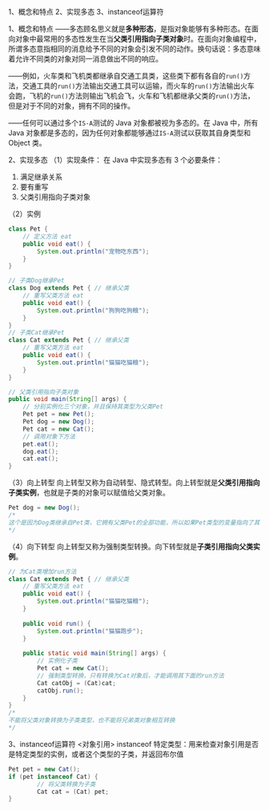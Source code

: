 1、概念和特点
2、实现多态
3、instanceof运算符



1、概念和特点
——多态顾名思义就是**多种形态**，是指对象能够有多种形态。在面向对象中最常用的多态性发生在当**父类引用指向子类对象**时。在面向对象编程中，所谓多态意指相同的消息给予不同的对象会引发不同的动作。换句话说：多态意味着允许不同类的对象对同一消息做出不同的响应。

——例如，火车类和飞机类都继承自交通工具类，这些类下都有各自的`run()`方法，交通工具的`run()`方法输出交通工具可以运输，而火车的`run()`方法输出火车会跑，飞机的`run()`方法则输出飞机会飞，火车和飞机都继承父类的`run()`方法，但是对于不同的对象，拥有不同的操作。

——任何可以通过多个`IS-A`测试的 Java 对象都被视为多态的。在 Java 中，所有 Java 对象都是多态的，因为任何对象都能够通过`IS-A`测试以获取其自身类型和 Object 类。

2、实现多态
（1）实现条件：
	在 Java 中实现多态有 3 个必要条件：

1. 满足继承关系
2. 要有重写
3. 父类引用指向子类对象

（2）实例

```Java
class Pet {
  	// 定义方法 eat
  	public void eat() {
      	System.out.println("宠物吃东西");
    }
}

// 子类Dog继承Pet
class Dog extends Pet { // 继承父类
  	// 重写父类方法 eat
  	public void eat() {
      	System.out.println("狗狗吃狗粮");
    }
}
// 子类Cat继承Pet
class Cat extends Pet { // 继承父类
  	// 重写父类方法 eat
   	public void eat() {
      	System.out.println("猫猫吃猫粮");
    }
}

// 父类引用指向子类对象
public void main(String[] args) {
  	// 分别实例化三个对象，并且保持其类型为父类Pet
  	Pet pet = new Pet();
  	Pet dog = new Dog();
  	Pet cat = new Cat();
  	// 调用对象下方法
  	pet.eat();
  	dog.eat();
  	cat.eat();
}

```

（3）向上转型
向上转型又称为自动转型、隐式转型。向上转型就是**父类引用指向子类实例**，也就是子类的对象可以赋值给父类对象。

```java 
Pet dog = new Dog();
/*
这个是因为Dog类继承自Pet类，它拥有父类Pet的全部功能，所以如果Pet类型的变量指向了其子类Dog的实例，是不会出现问题的。向上转型实际上是把一个子类型安全地变成了更加抽象的父类型，
*/
```

（4）向下转型
向上转型又称为强制类型转换。向下转型就是**子类引用指向父类实例**。

```Java
// 为Cat类增加run方法
class Cat extends Pet { // 继承父类
  	// 重写父类方法 eat
   	public void eat() {
      	System.out.println("猫猫吃猫粮");
    }
  	
  	public void run() {
      	System.out.println("猫猫跑步");
    }
  
  	public static void main(String[] args) {    	
      	// 实例化子类
      	Pet cat = new Cat();
      	// 强制类型转换，只有转换为Cat对象后，才能调用其下面的run方法
      	Cat catObj = (Cat)cat;
      	catObj.run();
    }
}
/*
不能将父类对象转换为子类类型，也不能将兄弟类对象相互转换
*/
```

3、instanceof运算符
<对象引用> instanceof 特定类型：用来检查对象引用是否是特定类型的实例，或者这个类型的子类，并返回布尔值

```java
Pet pet = new Cat();
if (pet instanceof Cat) {
		// 将父类转换为子类
		Cat cat = (Cat) pet;
}

```

